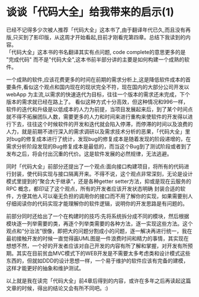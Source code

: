 # 谈谈「代码大全」给我带来的启示(1)
已经不记得多少次被人推荐「代码大全」这本书了,由于翻译年代已久,而且没有再版,只买到了影印版，从这周才开始看起,目前才刚看完第四章。总结下我读到的内容。  
「代码大全」这本书的书名翻译其实有点问题, code complete的意思更多的是 "完成代码" 而不是"代码大全",这本书前半部分讲的主要是如何构建一个成熟的软件。

一个成熟的软件,应该花费更多的时间在前期的需求分析上,这是降低软件成本的首要条件,看似这个观点和国内现在的现状完全不符，现在国内的大部分公司开发以 webApp 为主流,以需求的快速迭代为目标，往往一个版本的需求还未完成，下个版本的需求就已经在路上了。 看似这种方式十分高效，但这种情况和996一样，软件的迭代和升级是以低成本的人力为前提，当项目发展起来后，到了某个时间点就不得不拓展团队人数，需要更多的人力和时间来进行重构来使软件的开发得以进行下去，往往这个时候软件的开发和迭代就会陷入停滞，而停滞的时间以及浪费的人力，就是前期不进行深入的需求调研以及需求技术分析的恶果，「代码大全」里对bug的修复成本进行了统计，发现bug的修复成本是随着发现的阶段递增的，在需求分析阶段发现的Bug修复成本是最低的，而当这个Bug到了测试阶段或者到了发布之后，将会付出沉重的代价。这是软件发展的必然规律，无法逃避。

同时「代码大全」前部分还提出了一个观点:面向接口构建项目，将所有的代码进行封装，使代码实现与接口隔离开来。不得不说，这个观点非常深刻，无论是设计模式里提到的“聚合大于继承”，还是各种getter setter方法，抑或是现在云服务的 RPC 概念，都印证了这个观点，所有的开发者应该开发状态明确 封装合适的软件，方便其他人可以毫无负担的调用你的接口而不用了解你的实现，如果需要别人仔细阅读你的代码实现才能理解你的软件逻辑，说明你的开发思路是有问题的。

前部分同时还给出了一个在构建时的技巧:先将系统拆分成不同的模块，然后根据模块逐一列举需要的类，再逐个列举类需要的各种方法，逐一实现这些方法。这个观点和“分治法”很像，即把大的问题分割成小的问题，逐一解决再进行统一，我在最初接触开发的时候一直觉得画UML图是一件浪费时间和精力的事情，其实现在想想不然，一个好的开发者应该对自己开发的内容有所了解和掌握，对开发有所预期。其实在目前贫血MVC模式下的WEB开发是不需要太多考虑类和设计模式这些东西的，但就如DDD的设计思想一样，一个易于维护的软件应该有完备的建模，这样才能更好的抽象和维护测试。

以上就是我在读完「代码大全」前4章后得到的内容，或许在多年之后再读起这篇文章的时候，得出的结论又会有所不同吧。:)